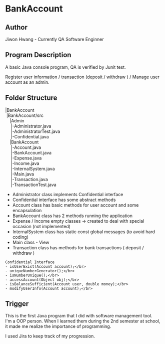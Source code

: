 # BankAccount

## Author
Jiwon Hwang - Currently QA Software Enginner</br>

## Program Description
A basic Java console program, QA is verified by Junit test.</br>

Register user information / transaction (deposit / withdraw ) / Manage user account as an admin.</br>

## Folder Structure
|BankAccount</br> 
&nbsp;|BankAccount/src</br>
&emsp;|Admin</br> 
&emsp;&nbsp;|-Administrator.java</br> 
&emsp;&nbsp;|-AdministratorTest.java</br> 
&emsp;&nbsp;|-Confidential.java</br> 
&emsp;|BankAccount</br> 
&emsp;&nbsp;|-Account.java</br> 
&emsp;&nbsp;|-BankAccount.java</br> 
&emsp;&nbsp;|-Expense.java</br> 
&emsp;&nbsp;|-Income.java</br> 
&emsp;&nbsp;|-InternalSystem.java</br> 
&emsp;&nbsp;|-Main.java</br> 
&emsp;&nbsp;|-Transaction.java</br>
&emsp;&nbsp;|-TransactionTest.java</br> 
  
 * Administrator class implements Confidential interface</br>
 * Confidential interface has some abstract methods</br>
 * Account class has basic methods for user account and some encapsulation</br>
 * BankAccount class has 2 methods running the application</br>
 * Expense / Income empty classes -> created to deal with special occasion (not implemented)</br>
 * InternalSystem class has static const global messages (to avoid hard coding)</br>
 * Main class - View</br>
 * Transaction class has methods for bank transactions ( deposit / withdraw )</br>
 
 ```
 Confidential Interface
 - isUserExist(Account account);</br>
 - uniqueNumberGenerator();</br>
 - isNumberUnique();</br>
 - accessAccount(Object obj);</br>
 - isBalanceSufficient(Account user, double money);</br>
 - modifyUserInfo(Account account);</br>
 ```

## Trigger
This is the first Java program that I did with software management tool.</br>
I'm a OOP person. When I learned them during the 2nd semester at school, it made me realize the importance of programming.</br>

I used Jira to keep track of my progression.</br>
